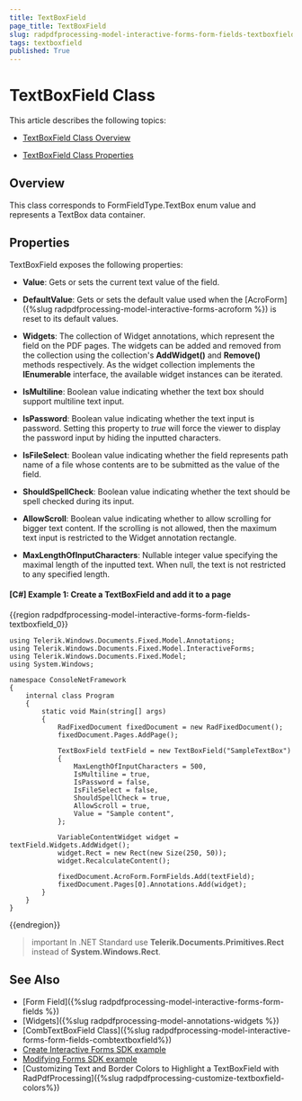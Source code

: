 ```yaml
---
title: TextBoxField 
page_title: TextBoxField 
slug: radpdfprocessing-model-interactive-forms-form-fields-textboxfield
tags: textboxfield
published: True
---
```


# TextBoxField Class

This article describes the following topics:

* [TextBoxField Class Overview](#overview)

* [TextBoxField Class Properties](#properties)


## Overview

This class corresponds to FormFieldType.TextBox enum value and represents a TextBox data container. 

## Properties

TextBoxField exposes the following properties:

* **Value**: Gets or sets the current text value of the field.

* **DefaultValue**: Gets or sets the default value used when the [AcroForm]({%slug radpdfprocessing-model-interactive-forms-acroform %}) is reset to its default values.

* **Widgets**: The collection of Widget annotations, which represent the field on the PDF pages. The widgets can be added and removed from the collection using the collection's **AddWidget()** and **Remove()** methods respectively. As the widget collection implements the **IEnumerable** interface, the available widget instances can be iterated.

* **IsMultiline**: Boolean value indicating whether the text box should support multiline text input.

* **IsPassword**: Boolean value indicating whether the text input is password. Setting this property to *true* will force the viewer to display the password input by hiding the inputted characters.

* **IsFileSelect**: Boolean value indicating whether the field represents path name of a file whose contents are to be submitted as the value of the field.

* **ShouldSpellCheck**: Boolean value indicating whether the text should be spell checked during its input.

* **AllowScroll**: Boolean value indicating whether to allow scrolling for bigger text content. If the scrolling is not allowed, then the maximum text input is restricted to the Widget annotation rectangle.

* **MaxLengthOfInputCharacters**: Nullable integer value specifying the maximal length of the inputted text. When null, the text is not restricted to any specified length.

#### **[C#] Example 1: Create a TextBoxField and add it to a page**
{{region radpdfprocessing-model-interactive-forms-form-fields-textboxfield_0}}
	
	using Telerik.Windows.Documents.Fixed.Model.Annotations;
	using Telerik.Windows.Documents.Fixed.Model.InteractiveForms;
	using Telerik.Windows.Documents.Fixed.Model;
	using System.Windows;

	namespace ConsoleNetFramework
	{
		internal class Program
		{
			static void Main(string[] args)
			{
				RadFixedDocument fixedDocument = new RadFixedDocument();
				fixedDocument.Pages.AddPage();

				TextBoxField textField = new TextBoxField("SampleTextBox")
				{
					MaxLengthOfInputCharacters = 500,
					IsMultiline = true,
					IsPassword = false,
					IsFileSelect = false,
					ShouldSpellCheck = true,
					AllowScroll = true,
					Value = "Sample content",
				};

				VariableContentWidget widget = textField.Widgets.AddWidget();
				widget.Rect = new Rect(new Size(250, 50));
				widget.RecalculateContent();

				fixedDocument.AcroForm.FormFields.Add(textField);
				fixedDocument.Pages[0].Annotations.Add(widget);
			}
		}
	}

{{endregion}}

>important In .NET Standard use __Telerik.Documents.Primitives.Rect__ instead of __System.Windows.Rect__.

## See Also

* [Form Field]({%slug radpdfprocessing-model-interactive-forms-form-fields %})
* [Widgets]({%slug radpdfprocessing-model-annotations-widgets %})
* [CombTextBoxField Class]({%slug radpdfprocessing-model-interactive-forms-form-fields-combtextboxfield%})
* [Create Interactive Forms SDK example](https://github.com/telerik/document-processing-sdk/tree/master/PdfProcessing/CreateInteractiveForms) 
* [Modifying Forms SDK example](https://github.com/telerik/document-processing-sdk/tree/master/PdfProcessing/ModifyForms) 
* [Customizing Text and Border Colors to Highlight a TextBoxField with RadPdfProcessing]({%slug radpdfprocessing-customize-textboxfield-colors%})
